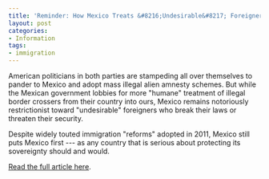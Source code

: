 ```yaml
---
title: 'Reminder: How Mexico Treats &#8216;Undesirable&#8217; Foreigners, by Michelle Malkin'
layout: post
categories:
- Information
tags:
- immigration
---
```


American politicians in both parties are stampeding all over themselves to pander to Mexico and adopt mass illegal alien amnesty schemes. But while the Mexican government lobbies for more "humane" treatment of illegal border crossers from their country into ours, Mexico remains notoriously restrictionist toward "undesirable" foreigners who break their laws or threaten their security.  
  
Despite widely touted immigration "reforms" adopted in 2011, Mexico still puts Mexico first --- as any country that is serious about protecting its sovereignty should and would.

[Read the full article here](https://cnsnews.com/blog/michelle-malkin/reminder-how-mexico-treats-undesirable-foreigners "Reminder: How Mexico Treats 'Undesirable' Foreigners").